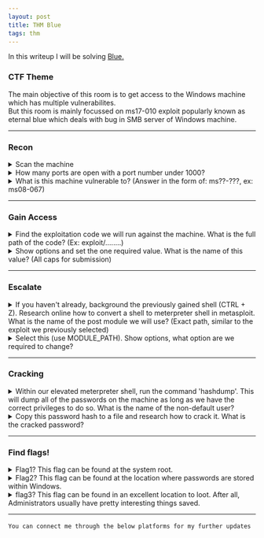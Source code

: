 ```yaml
---
layout: post
title: THM Blue
tags: thm
---
```


In this writeup I will be solving [Blue.](https://tryhackme.com/room/blue)

### CTF Theme

The main objective of this room is to get access to the Windows machine which has multiple vulnerabilites.\
But this room is mainly focussed on ms17-010 exploit popularly known as eternal blue which deals with bug in SMB server of Windows machine.

---

### Recon

<details>
<summary>Scan the machine</summary>  
  nmap -sV -vv --script vuln machine-ip<br>
</details>

<details>
<summary>How many ports are open with a port number under 1000?</summary>
  After you execute that above command you'll find __3__ open ports (under 1000)<br>
</details>

<details>
<summary>What is this machine vulnerable to? (Answer in the form of: ms??-???, ex: ms08-067)</summary>
  Under nmap results you will discover that it is vulnerable to two scripts.<br>
  But keeping eternal blue in mind we will go further with the one having SMB exploit (__ms17-010__).<br>
</details>

---

### Gain Access

<details>
<summary>Find the exploitation code we will run against the machine. What is the full path of the code? (Ex: exploit/........)</summary>  
  Start metasploit and search for ms17-010. You will get the full path of the exploit which is exploit/windows/smb/ms17_010_eternalblue<br>
</details>

<details>
<summary>Show options and set the one required value. What is the name of this value? (All caps for submission)</summary>
  After performing show options check for required field values (RHOSTS)<br>
</details>

---

### Escalate

<details>
<summary>If you haven't already, background the previously gained shell (CTRL + Z). Research online how to convert a shell to meterpreter shell in metasploit. What is the name of the post module we will use? (Exact path, similar to the exploit we previously selected)</summary>  
<br>post/multi/manage/shell_to_meterpreter
</details>

<details>
<summary>Select this (use MODULE_PATH). Show options, what option are we required to change?</summary>
<br>session
</details>

---

### Cracking

<details>
  <summary>Within our elevated meterpreter shell, run the command 'hashdump'. This will dump all of the passwords on the machine as long as we have the correct privileges to do so. What is the name of the non-default user?</summary>
  <br><img src="../images/thm-blue/getsys.png" alt="hashdump"><br>
  <br>Jon
</details>

<details>
  <summary>Copy this password hash to a file and research how to crack it. What is the cracked password?</summary>
  <br><img src="../images/thm-blue/crack.png" alt="crack-pwd"><br>
  <br>alqfna22
</details>

---

### Find flags!

<details>
  <summary>Flag1? This flag can be found at the system root.</summary>
  <br><img src="../images/thm-blue/flag1.png" alt="Flag 1"><br>
  <br>flag{access_the_machine}
</details>

<details>
  <summary>Flag2? This flag can be found at the location where passwords are stored within Windows.</summary><!--Storage path C:\Windows\System32\Config-->
  <br><img src="../images/thm-blue/flag2.png" alt="Flag 2"><br>
  <br>flag{sam_database_elevated_access}
</details>

<details>
  <summary>flag3? This flag can be found in an excellent location to loot. After all, Administrators usually have pretty interesting things saved.</summary>
  <br><img src="../images/thm-blue/flag3.png" alt="Flag 3"><br>
  <br>flag{admin_documents_can_be_valuable}
</details>

---

`You can connect me through the below platforms for my further updates`